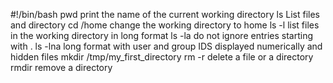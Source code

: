 #!/bin/bash
pwd print the name of the current working directory
ls List files and directory 
cd /home change the working directory to home
ls -l list files in the working directory in long format
ls -la do not ignore entries starting with .
ls -lna long format with user and group IDS displayed numerically and hidden files
mkdir /tmp/my_first_directory
rm -r delete a file or a directory
rmdir remove a directory
